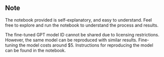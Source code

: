 ## Note

The notebook provided is self-explanatory, and easy to understand. Feel free to explore and run the notebook to understand the process and results.

The fine-tuned GPT model ID cannot be shared due to licensing restrictions. However, the same model can be reproduced with similar results. Fine-tuning the model costs around $5. Instructions for reproducing the model can be found in the notebook.
